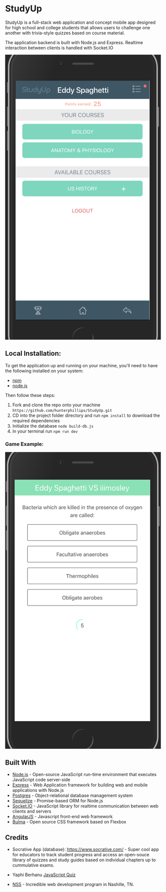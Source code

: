 # StudyUp

StudyUp is a full-stack web application and concept mobile app designed for high school and college students that allows users to challenge one another with trivia-style quizzes based on course material.

The application backend is built with Node.js and Express. Realtime interaction between clients is handled with Socket.IO

![Course screen](./client/styles/images/course-screen.png)

<!-- Download the [app](https://github.com/hunterphillips/countdown/releases/tag/1.0.0)! -->

<!-- #### OR -->

## Local Installation:

To get the application up and running on your machine, you'll need to have the following installed on your system:

* [npm](https://www.npmjs.com/)
* [node.js](https://nodejs.org/en/)

Then follow these steps:

1.  Fork and clone the repo onto your machine `https://github.com/hunterphillips/StudyUp.git`
1.  CD into the project folder directory and run `npm install` to download the required dependencies
1.  Initialize the database `node build-db.js`
1.  In your terminal run `npm run dev`

### Game Example:

![Game screen](./client/styles/images/game-screen.png)

## Built With

* [Node.js](https://nodejs.org/) - Open-source JavaScript run-time environment that executes JavaScript code server-side
* [Express](https://expressjs.com/) - Web Application framework for building web and mobile applications with Node.js
* [Postgres](https://postgresql.org/) - Object-relational database management system
* [Sequelize](http://docs.sequelizejs.com/) - Promise-based ORM for Node.js
* [Socket.IO](https://socket.io/) - JavaScript library for realtime communication between web clients and servers
* [AngularJS](https://angularjs.org/) - Javascript front-end web framework
* [Bulma](https://bulma.io/) - Open source CSS framework based on Flexbox

## Credits

* Socrative App (database): <https://www.socrative.com/> - Super cool app for educators to track student progress and access an open-souce library of quizzes and study guides based on individual chapters up to cummulative exams.

* Yaphi Berhanu [JavaScript Quiz](https://www.sitepoint.com/author/yberhanu/)

* [NSS](http://nashvillesoftwareschool.com/) - Incredible web development program in Nashille, TN.
